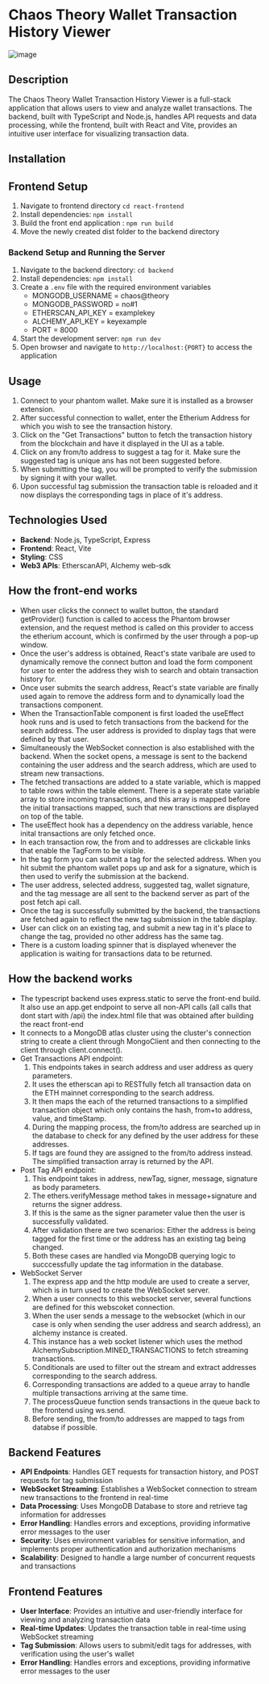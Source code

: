 # Chaos Theory Wallet Transaction History Viewer

![image](https://github.com/user-attachments/assets/4a9168cd-6002-4b3e-866e-6fea081aad1d)



## Description
The Chaos Theory Wallet Transaction History Viewer is a full-stack application that allows users to view and analyze wallet transactions. The backend, built with TypeScript and Node.js, handles API requests and data processing, while the frontend, built with React and Vite, provides an intuitive user interface for visualizing transaction data.

## Installation

## Frontend Setup
1. Navigate to frontend directory `cd react-frontend`
2. Install dependencies: `npm install`
3. Build the front end application : `npm run build`
4. Move the newly created dist folder to the backend directory

### Backend Setup and Running the Server
1. Navigate to the backend directory: `cd backend`
2. Install dependencies: `npm install`
3. Create a `.env` file with the required environment variables
    - MONGODB_USERNAME = chaos@theory
    - MONGODB_PASSWORD = no#1
    - ETHERSCAN_API_KEY = examplekey
    - ALCHEMY_API_KEY = keyexample
    - PORT = 8000
4. Start the development server: `npm run dev`
5. Open browser and navigate to `http://localhost:{PORT}` to access the application

## Usage
1. Connect to your phantom wallet. Make sure it is installed as a browser extension.
2. After successful connection to wallet, enter the Etherium Address for which you wish to see the transaction history.
3. Click on the "Get Transactions" button to fetch the transaction history from the blockchain and have it displayed in the UI as a table.
4. Click on any from/to address to suggest a tag for it. Make sure the suggested tag is unique ans has not been suggested before. 
5. When submitting the tag, you will be prompted to verify the submission by signing it with your wallet.
6. Upon successful tag submission the transaction table is reloaded and it now displays the corresponding tags in place of it's address.

## Technologies Used
- **Backend**: Node.js, TypeScript, Express
- **Frontend**: React, Vite
- **Styling**: CSS
- **Web3 APIs**: EtherscanAPI, Alchemy web-sdk

## How the front-end works
- When user clicks the connect to wallet button, the standard getProvider() function is called to access the Phantom browser extension, and the request method is called on this provider to access the etherium account, which is confirmed by the user through a pop-up window.
- Once the user's address is obtained, React's state varibale are used to dynamically remove the connect button and load the form component for user to enter the address they wish to search and obtain transaction history for.
- Once user submits the search address, React's state variable are finally used again to remove the address form and to dynamically load the transactions component.
- When the TransactionTable component is first loaded the useEffect hook runs and is used to fetch transactions from the backend for the search address. The user address is provided to display tags that were defined by that user.
- Simultaneously the WebSocket connection is also established with the backend. When the socket opens, a message is sent to the backend containing the user address and the search address, which are used to stream new transactions.
- The fetched transactions are added to a state variable, which is mapped to table rows within the table element. There is a seperate state variable array to store incoming transactions, and this array is mapped before the initial transactions mapped, such that new transctions are displayed on top of the table.
- The useEffect hook has a dependency on the address variable, hence inital transactions are only fetched once.
- In each transaction row, the from and to addresses are clickable links that enable the TagForm to be visible.
- In the tag form you can submit a tag for the selected address. When you hit submit the phantom wallet pops up and ask for a signature, which is then used to verify the submission at the backend.
- The user address, selected address, suggested tag, wallet signature, and the tag message are all sent to the backend server as part of the post fetch api call.
- Once the tag is successfully submitted by the backend, the transactions are fetched again to reflect the new tag submission in the table display.
- User can click on an existing tag, and submit a new tag in it's place to change the tag, provided no other address has the same tag.
- There is a custom loading spinner that is displayed whenever the application is waiting for transactions data to be returned.

## How the backend works
- The typescript backend uses express.static to serve the front-end build. It also use an app.get endpoint to serve all non-API calls (all calls that dont start with /api) the index.html file that was obtained after building the react front-end
- It connects to a MongoDB atlas cluster using the cluster's connection string to create a client through MongoClient and then connecting to the client through client.connect().
- Get Transactions API endpoint:
    1. This endpoints takes in search address and user address as query parameters.
    2. It uses the etherscan api to RESTfully fetch all transaction data on the ETH mainnet corresponding to the search address.
    3. It then maps the each of the returned transactions to a simplified transaction object which only contains the hash, from+to address, value, and timeStamp.
    4. During the mapping process, the from/to address are searched up in the database to check for any defined by the user address for these addresses.
    5. If tags are found they are assigned to the from/to address instead. The simplified transaction array is returned by the API.
- Post Tag API endpoint:
    1. This endpoint takes in address, newTag, signer, message, signature as body parameters.
    2. The ethers.verifyMessage method takes in message+signature and returns the signer address.
    3. If this is the same as the signer parameter value then the user is successfully validated.
    4. After validation there are two scenarios: Either the address is being tagged for the first time or the address has an existing tag being changed.
    5. Both these cases are handled via MongoDB querying logic to succcessfully update the tag information in the database.
- WebSocket Server
    1. The express app and the http module are used to create a server, which is in turn used to create the WebSocket server.
    2. When a user connects to this websocket server, several functions are defined for this webscoket connection.
    3. When the user sends a message to the websocket (which in our case is only when sending the user address and search address), an alchemy instance is created.
    4. This instance has a web socket listener which uses the method AlchemySubscription.MINED_TRANSACTIONS to fetch streaming transactions.
    5. Conditionals are used to filter out the stream and extract addresses corresponding to the search address.
    6. Corresponding transactions are added to a queue array to handle multiple transactions arriving at the same time.
    7. The processQueue function sends transactions in the queue back to the frontend using ws.send.
    8. Before sending, the from/to addresses are mapped to tags from databse if possible.

## Backend Features
- **API Endpoints**: Handles GET requests for transaction history, and POST requests for tag submission
- **WebSocket Streaming**: Establishes a WebSocket connection to stream new transactions to the frontend in real-time
- **Data Processing**: Uses MongoDB Database to store and retrieve tag information for addresses
- **Error Handling**: Handles errors and exceptions, providing informative error messages to the user
- **Security**: Uses environment variables for sensitive information, and implements proper authentication and authorization mechanisms
- **Scalability**: Designed to handle a large number of concurrent requests and transactions

## Frontend Features
- **User Interface**: Provides an intuitive and user-friendly interface for viewing and analyzing transaction data
- **Real-time Updates**: Updates the transaction table in real-time using WebSocket streaming
- **Tag Submission**: Allows users to submit/edit tags for addresses, with verification using the user's wallet
- **Error Handling**: Handles errors and exceptions, providing informative error messages to the user

